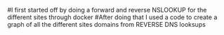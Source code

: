 #I first started off by doing a forward and reverse NSLOOKUP for the different sites through docker
#After doing that I used a code to create a graph of all the different sites domains from REVERSE DNS looksups 

